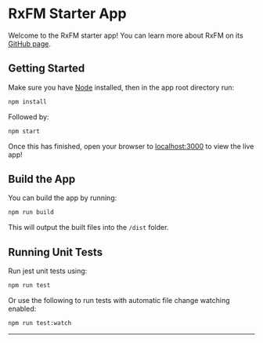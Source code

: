 # RxFM Starter App

Welcome to the RxFM starter app! You can learn more about RxFM on its [GitHub page](https://github.com/alden12/rxfm).

## Getting Started

Make sure you have [Node](https://nodejs.org/) installed, then in the app root directory run:
```sh
npm install
```

Followed by:
```sh
npm start
```

Once this has finished, open your browser to [localhost:3000](http://localhost:3000/) to view the live app!

## Build the App

You can build the app by running:
```sh
npm run build
```

This will output the built files into the `/dist` folder. 

## Running Unit Tests

Run jest unit tests using:
```sh
npm run test
```

Or use the following to run tests with automatic file change watching enabled:
```sh
npm run test:watch
```

---
